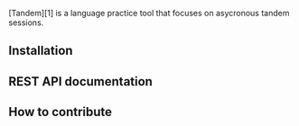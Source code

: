 [Tandem][1] is a language practice tool that focuses on asycronous tandem sessions.

## Installation

## REST API documentation

## How to contribute

